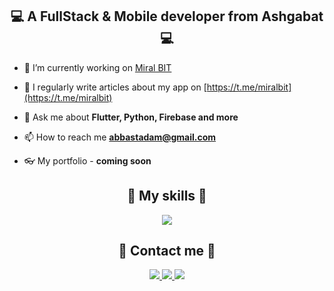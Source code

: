 <h2 align="center">💻 A FullStack & Mobile developer from Ashgabat 💻</h2>

- 🔭 I’m currently working on [Miral BIT](https://t.me/miralbit)

- 📝 I regularly write articles about my app on [https://t.me/miralbit](https://t.me/miralbit)

- 💬 Ask me about **Flutter, Python, Firebase and more**

- 📫 How to reach me **abbastadam@gmail.com**

- 👓 My portfolio - **coming soon**

<h2 align="center">🏹 My skills 🏹</h2>

<p align="center">
  <a href="https://skillicons.dev">
    <img src="https://skillicons.dev/icons?i=figma,flutter,firebase,androidstudio,html,css,js,py,django,pycharm,dart,github,gitlab,git,nodejs,react,vite,linux,sqlite,vscode,postman" />
  </a>
</p>

<h2 align="center">🤙 Contact me 🤙</h2>

<p align="center">
  <a href="mailto:abbastadam@gmail.com">
    <img src="https://skillicons.dev/icons?i=gmail" />
  </a>
  <a href="https://t.me/MiralAbbastada">
    <img src="https://cdn.iconscout.com/icon/free/png-256/free-telegram-logo-icon-download-in-svg-png-gif-file-formats--social-media-pack-logos-icons-5314546.png?f=webp&w=48" />
  </a>
  <a href="https://www.instagram.com/abbastadamiral/">
    <img src="https://skillicons.dev/icons?i=instagram" />
  </a>
</p>
